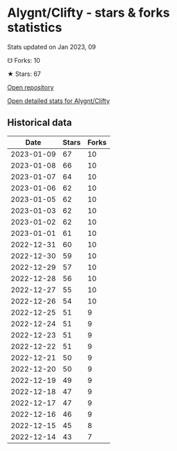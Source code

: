 # Alygnt/Clifty - stars & forks statistics

Stats updated on Jan 2023, 09

☋ Forks: 10

★ Stars: 67

[Open repository](https://github.com/Alygnt/Clifty)

[Open detailed stats for Alygnt/Clifty](https://reviewgithub.com/rep/Alygnt/Clifty)

## Historical data
| Date | Stars | Forks |
|------|-------|-------|
| 2023-01-09 | 67 | 10 | 
| 2023-01-08 | 66 | 10 | 
| 2023-01-07 | 64 | 10 | 
| 2023-01-06 | 62 | 10 | 
| 2023-01-05 | 62 | 10 | 
| 2023-01-03 | 62 | 10 | 
| 2023-01-02 | 62 | 10 | 
| 2023-01-01 | 61 | 10 | 
| 2022-12-31 | 60 | 10 | 
| 2022-12-30 | 59 | 10 | 
| 2022-12-29 | 57 | 10 | 
| 2022-12-28 | 56 | 10 | 
| 2022-12-27 | 55 | 10 | 
| 2022-12-26 | 54 | 10 | 
| 2022-12-25 | 51 | 9 | 
| 2022-12-24 | 51 | 9 | 
| 2022-12-23 | 51 | 9 | 
| 2022-12-22 | 51 | 9 | 
| 2022-12-21 | 50 | 9 | 
| 2022-12-20 | 50 | 9 | 
| 2022-12-19 | 49 | 9 | 
| 2022-12-18 | 47 | 9 | 
| 2022-12-17 | 47 | 9 | 
| 2022-12-16 | 46 | 9 | 
| 2022-12-15 | 45 | 8 | 
| 2022-12-14 | 43 | 7 | 

